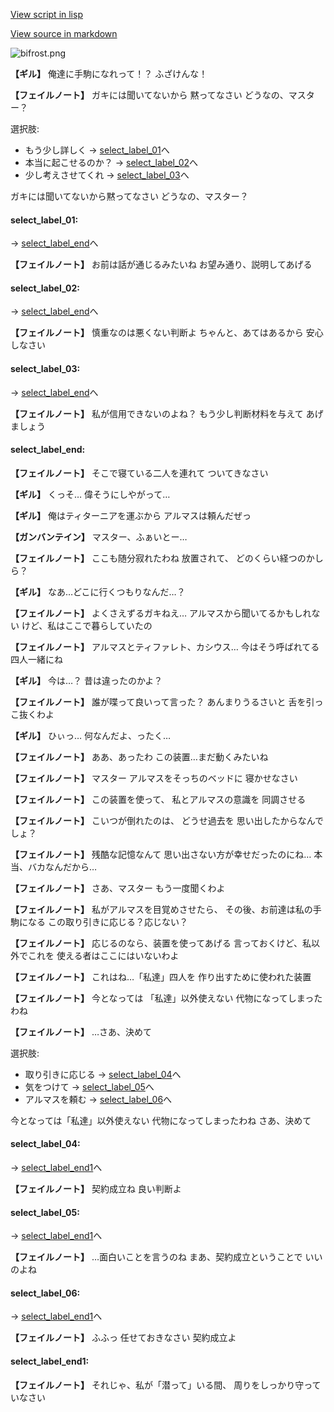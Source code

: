 [View script in lisp](../scripts/100901020.txt)

[View source in markdown](100901020.md)

![bifrost.png](../images/backgrounds/bifrost.png)

**【ギル】**
俺達に手駒になれって！？
ふざけんな！

**【フェイルノート】**
ガキには聞いてないから
黙ってなさい
どうなの、マスター？

選択肢:
- もう少し詳しく → [select_label_01](#select_label_01)へ
- 本当に起こせるのか？ → [select_label_02](#select_label_02)へ
- 少し考えさせてくれ → [select_label_03](#select_label_03)へ

ガキには聞いてないから黙ってなさい
どうなの、マスター？

#### select_label_01:
 → [select_label_end](#select_label_end)へ

**【フェイルノート】**
お前は話が通じるみたいね
お望み通り、説明してあげる

#### select_label_02:
 → [select_label_end](#select_label_end)へ

**【フェイルノート】**
慎重なのは悪くない判断よ
ちゃんと、あてはあるから
安心しなさい

#### select_label_03:
 → [select_label_end](#select_label_end)へ

**【フェイルノート】**
私が信用できないのよね？
もう少し判断材料を与えて
あげましょう

#### select_label_end:

**【フェイルノート】**
そこで寝ている二人を連れて
ついてきなさい

**【ギル】**
くっそ…
偉そうにしやがって…

**【ギル】**
俺はティターニアを運ぶから
アルマスは頼んだぜっ

**【ガンバンテイン】**
マスター、ふぁいとー…

**【フェイルノート】**
ここも随分寂れたわね
放置されて、
どのくらい経つのかしら？

**【ギル】**
なあ…どこに行くつもりなんだ…？

**【フェイルノート】**
よくさえずるガキねえ…
アルマスから聞いてるかもしれない
けど、私はここで暮らしていたの

**【フェイルノート】**
アルマスとティファレト、カシウス…
今はそう呼ばれてる四人一緒にね

**【ギル】**
今は…？
昔は違ったのかよ？

**【フェイルノート】**
誰が喋って良いって言った？
あんまりうるさいと
舌を引っこ抜くわよ

**【ギル】**
ひぃっ…
何なんだよ、ったく…

**【フェイルノート】**
ああ、あったわ
この装置…まだ動くみたいね

**【フェイルノート】**
マスター
アルマスをそっちのベッドに
寝かせなさい

**【フェイルノート】**
この装置を使って、
私とアルマスの意識を
同調させる

**【フェイルノート】**
こいつが倒れたのは、
どうせ過去を
思い出したからなんでしょ？

**【フェイルノート】**
残酷な記憶なんて
思い出さない方が幸せだったのにね…
本当、バカなんだから…

**【フェイルノート】**
さあ、マスター
もう一度聞くわよ

**【フェイルノート】**
私がアルマスを目覚めさせたら、
その後、お前達は私の手駒になる
この取り引きに応じる？応じない？

**【フェイルノート】**
応じるのなら、装置を使ってあげる
言っておくけど、私以外でこれを
使える者はここにはいないわよ

**【フェイルノート】**
これはね…「私達」四人を
作り出すために使われた装置

**【フェイルノート】**
今となっては
「私達」以外使えない
代物になってしまったわね

**【フェイルノート】**
…さあ、決めて

選択肢:
- 取り引きに応じる → [select_label_04](#select_label_04)へ
- 気をつけて → [select_label_05](#select_label_05)へ
- アルマスを頼む → [select_label_06](#select_label_06)へ

今となっては「私達」以外使えない
代物になってしまったわね
さあ、決めて

#### select_label_04:
 → [select_label_end1](#select_label_end1)へ

**【フェイルノート】**
契約成立ね
良い判断よ

#### select_label_05:
 → [select_label_end1](#select_label_end1)へ

**【フェイルノート】**
…面白いことを言うのね
まあ、契約成立ということで
いいのよね

#### select_label_06:
 → [select_label_end1](#select_label_end1)へ

**【フェイルノート】**
ふふっ
任せておきなさい
契約成立よ

#### select_label_end1:

**【フェイルノート】**
それじゃ、私が「潜って」いる間、
周りをしっかり守っていなさい